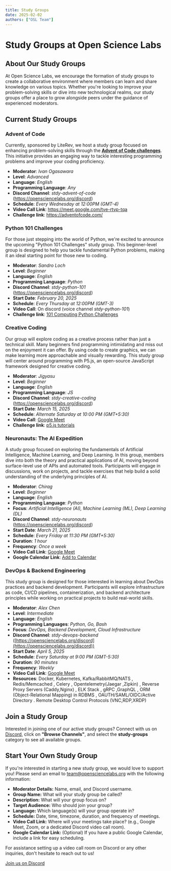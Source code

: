 ```yaml
---
title: Study Groups
date: 2025-02-02
authors: ["OSL Team"]
---
```


# Study Groups at Open Science Labs

## About Our Study Groups

At Open Science Labs, we encourage the formation of study groups to create a
collaborative environment where members can learn and share knowledge on various
topics. Whether you're looking to improve your problem-solving skills or dive
into new technological realms, our study groups offer a place to grow alongside
peers under the guidance of experienced moderators.

## Current Study Groups

### Advent of Code

Currently, sponsored by LiteRev, we host a study group focused on enhancing
problem-solving skills through the
[**Advent of Code challenges**](https://adventofcode.com/). This initiative
provides an engaging way to tackle interesting programming problems and improve
your coding proficiency.

- **Moderator**: _Ivan Ogasawara_
- **Level**: _Advanced_
- **Language**: _English_
- **Programming Language**: _Any_
- **Discord Channel**: _stdy-advent-of-code_
  (<https://opensciencelabs.org/discord>)
- **Schedule**: _Every Wednesday at 12:00PM (GMT-4)_
- **Video Call Link**: <https://meet.google.com/tve-rtvp-tqa>
- **Challenge link**: https://adventofcode.com/

### Python 101 Challenges

For those just stepping into the world of Python, we're excited to announce the
upcoming "Python 101 Challenges" study group. This beginner-level group is
designed to help you tackle fundamental Python problems, making it an ideal
starting point for those new to coding.

- **Moderator**: _Sandro Loch_
- **Level**: _Beginner_
- **Language**: _English_
- **Programming Language**: _Python_
- **Discord Channel**: _stdy-python-101_ (<https://opensciencelabs.org/discord>)
- **Start Date**: _February 20, 2025_
- **Schedule**: _Every Thursday at 12:00PM (GMT-3)_
- **Video Call**: On discord (voice channel _stdy-python-101_)
- **Challenge link**:
  [101 Computing Python Challenges](https://www.101computing.net/python-challenges-for-beginners/)

### Creative Coding

Our group will explore coding as a creative process rather than just a technical
skill. Many beginners find programming intimidating and miss out on the
enjoyment it can offer. By using code to create graphics, we can make learning
more approachable and visually rewarding. This study group will center around
programming with P5.js, an open-source JavaScript framework designed for
creative coding.

- **Moderator**: _Jigyasu_
- **Level**: _Beginner_
- **Language**: _English_
- **Programming Language**: _JS_
- **Discord Channel**: _stdy-creative-coding_
  (<https://opensciencelabs.org/discord>)
- **Start Date**: _March 15, 2025_
- **Schedule**: _Alternate Saturday at 10:00 PM (GMT+5:30)_
- **Video Call**: [Google Meet](https://calendar.app.google/x2BLjFu6J55jCoHq5)
- **Challenge link**: [p5.js tutorials](https://p5js.org/tutorials/)

### Neuronauts: The AI Expedition

A study group focused on exploring the fundamentals of Artificial Intelligence,
Machine Learning, and Deep Learning. In this group, members dive into both the
theory and practical applications of AI, moving beyond surface-level use of APIs
and automated tools. Participants will engage in discussions, work on projects,
and tackle exercises that help build a solid understanding of the underlying
principles of AI.

- **Moderator**: _Chirag_
- **Level**: _Beginner_
- **Language**: _English_
- **Programming Language**: _Python_
- **Focus**: _Artificial Intelligence (AI), Machine Learning (ML), Deep Learning
  (DL)_
- **Discord Channel**: _stdy-neuronauts_ (<https://opensciencelabs.org/discord>)
- **Start Date**: _March 21, 2025_
- **Schedule**: _Every Friday at 11:30 PM (GMT+5:30)_
- **Duration**: _1 hour_
- **Frequency**: _Once a week_
- **Video Call Link**: [Google Meet](https://meet.google.com/fpp-saum-qhg)
- **Google Calendar Link**:
  [Add to Calendar](https://calendar.google.com/calendar/event?action=TEMPLATE&tmeid=N3FkdHZrMDFrMTVxYzY0ZDMzYmcyOWpjcjlfMjAyNTAzMTRUMTgwMDAwWiBmMjAyMTIxNzlAZ29hLmJpdHMtcGlsYW5pLmFjLmlu&tmsrc=f20212179%40goa.bits-pilani.ac.in&scp=ALL)



### DevOps \& Backend Engineering

This study group is designed for those interested in learning about DevOps practices and backend development. Participants will explore infrastructure as code, CI/CD pipelines, containerization, and backend architecture principles while working on practical projects to build real-world skills.

- **Moderator**: _Alex Chen_
- **Level**: _Intermediate_
- **Language**: _English_
- **Programming Languages**: _Python, Go, Bash_
- **Focus**: _DevOps, Backend Development, Cloud Infrastructure_
- **Discord Channel**: _stdy-devops-backend_ ([https://opensciencelabs.org/discord](https://opensciencelabs.org/discord))
- **Start Date**: _April 5, 2025_
- **Schedule**: _Every Saturday at 9:00 PM (GMT-5:30)_
- **Duration**: _90 minutes_
- **Frequency**: _Weekly_
- **Video Call Link**: [Google Meet](https://meet.google.com/eiu-zsea-bvg)
- **Resources**: Docker, Kubernetes, Kafka/RabbitMQ/NATS , Redis/Memcached , Celery , Opentelemetry(Jaegar ,Zipkin) , Reverse Proxy Servers (Caddy,Nginx) , ELK Stack , gRPC ,GraphQL ,  ORM (Object-Relational Mapping) in RDBMS , OAUTH/SAML/OIDC/Active Directory . Remote Desktop Control Protocols (VNC,RDP,XRDP)

## Join a Study Group

Interested in joining one of our active study groups? Connect with us on
[Discord](https://opensciencelabs.org/discord), click on **"Browse Channels"**,
and select the **study-groups** category to see all available groups.

## Start Your Own Study Group

If you're interested in starting a new study group, we would love to support
you! Please send an email to
[team@opensciencelabs.org](mailto:team@opensciencelabs.org) with the following
information:

- **Moderator Details:** Name, email, and Discord username.
- **Group Name:** What will your study group be called?
- **Description:** What will your group focus on?
- **Target Audience:** Who should join your group?
- **Language:** Which language(s) will your group operate in?
- **Schedule:** Date, time, timezone, duration, and frequency of meetings.
- **Video Call Link:** Where will your meetings take place? (e.g., Google Meet,
  Zoom, or a dedicated Discord video call room).
- **Google Calendar Link:** (Optional) If you have a public Google Calendar,
  include a link for easy scheduling.

For assistance setting up a video call room on Discord or any other inquiries,
don't hesitate to reach out to us!

<a href="https://opensciencelabs.org/discord"
  class="btn btn-success"
  target="_blank">Join us on Discord</a>
